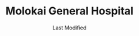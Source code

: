 ---
layout: location-page
date: Last Modified
description: "Local COVID-19 testing is available at Molokai General Hospital in Kaunakakai, Hawaii, USA."
permalink: "locations/hawaii/kaunakakai/molokai-general-hospital/"
tags:
  - locations
  - hawaii
title: Molokai General Hospital
uniqueName: molokai-general-hospital
state: Hawaii
stateAbbr: HI
hood: "Kaunakakai"
address: "280 Home Olu Pl"
city: "Kaunakakai"
zip: "96748"
zipsNearby: "96861 96708 96801 96802 96803 96804 96805 96806 96807 96808 96809 96810 96811 96812 96813 96814 96815 96816 96817 96818 96819 96820 96821 96822 96823 96824 96825 96826 96828 96830 96836 96837 96838 96839 96840 96841 96843 96844 96846 96847 96848 96849 96850 96853 96858 96859 96898 96729 96732 96733 96734 96863 96742 96744 96748 96753 96757 96790 96761 96767 96763 96768 96788 96770 96779 96784 96793 96795 96827 96835" 
mapUrl: "http://maps.apple.com/?q=Molokai+General+Hospital&address=280+Home+Olu+Pl,Kaunakakai,Hawaii,96748"
locationType: Drive-thru
phone: "808-691-2619"
website: "https://www.queens.org/molokai/molokai-general-hospital"
onlineBooking: undefined
closed: undefined
closedUpdate: May 23rd, 2020
notes: "Requires phone screen."
days: Everyday
hours: 10AM-6PM
ctaMessage: Learn more
ctaUrl: "https://www.queens.org/molokai/molokai-general-hospital"
---